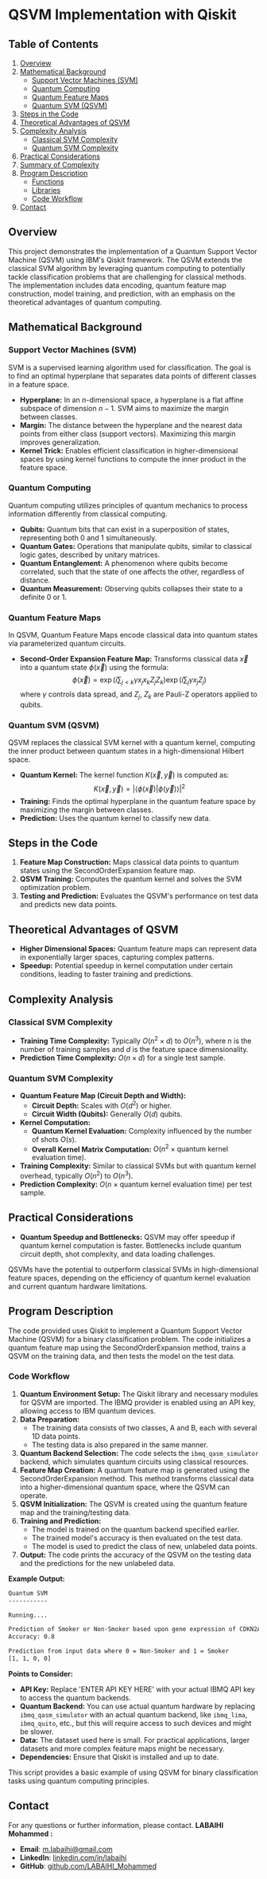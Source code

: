 # QSVM Implementation with Qiskit

## Table of Contents
1. [Overview](#overview)
2. [Mathematical Background](#mathematical-background)
   - [Support Vector Machines (SVM)](#support-vector-machines-svm)
   - [Quantum Computing](#quantum-computing)
   - [Quantum Feature Maps](#quantum-feature-maps)
   - [Quantum SVM (QSVM)](#quantum-svm-qsqvm)
3. [Steps in the Code](#steps-in-the-code)
4. [Theoretical Advantages of QSVM](#theoretical-advantages-of-qsqvm)
5. [Complexity Analysis](#complexity-analysis)
   - [Classical SVM Complexity](#classical-svm-complexity)
   - [Quantum SVM Complexity](#quantum-svm-complexity)
6. [Practical Considerations](#practical-considerations)
7. [Summary of Complexity](#summary-of-complexity)
8. [Program Description](#program-description)
   - [Functions](#functions)
   - [Libraries](#libraries)
   - [Code Workflow](#code-workflow)
9. [Contact](#contact)

## Overview
This project demonstrates the implementation of a Quantum Support Vector Machine (QSVM) using IBM's Qiskit framework. The QSVM extends the classical SVM algorithm by leveraging quantum computing to potentially tackle classification problems that are challenging for classical methods. The implementation includes data encoding, quantum feature map construction, model training, and prediction, with an emphasis on the theoretical advantages of quantum computing.

## Mathematical Background

### Support Vector Machines (SVM)
SVM is a supervised learning algorithm used for classification. The goal is to find an optimal hyperplane that separates data points of different classes in a feature space.

- **Hyperplane:** In an $n$-dimensional space, a hyperplane is a flat affine subspace of dimension $n-1$. SVM aims to maximize the margin between classes.
- **Margin:** The distance between the hyperplane and the nearest data points from either class (support vectors). Maximizing this margin improves generalization.
- **Kernel Trick:** Enables efficient classification in higher-dimensional spaces by using kernel functions to compute the inner product in the feature space.

### Quantum Computing
Quantum computing utilizes principles of quantum mechanics to process information differently from classical computing.

- **Qubits:** Quantum bits that can exist in a superposition of states, representing both 0 and 1 simultaneously.
- **Quantum Gates:** Operations that manipulate qubits, similar to classical logic gates, described by unitary matrices.
- **Quantum Entanglement:** A phenomenon where qubits become correlated, such that the state of one affects the other, regardless of distance.
- **Quantum Measurement:** Observing qubits collapses their state to a definite 0 or 1.

### Quantum Feature Maps
In QSVM, Quantum Feature Maps encode classical data into quantum states via parameterized quantum circuits.

- **Second-Order Expansion Feature Map:** Transforms classical data $\vec{x}$ into a quantum state $\phi(\vec{x})$ using the formula:
  $$
  \phi(\vec{x}) = \exp \left( i \sum_{j < k} \gamma x_j x_k Z_j Z_k \right) \exp \left( i \sum_{j} \gamma x_j Z_j \right)
  $$
  where $\gamma$ controls data spread, and $Z_j$, $Z_k$ are Pauli-Z operators applied to qubits.

### Quantum SVM (QSVM)
QSVM replaces the classical SVM kernel with a quantum kernel, computing the inner product between quantum states in a high-dimensional Hilbert space.

- **Quantum Kernel:** The kernel function $K(\vec{x}, \vec{y})$ is computed as:
  $$
  K(\vec{x}, \vec{y}) = \left| \langle \phi(\vec{x}) | \phi(\vec{y}) \rangle \right|^2
  $$
- **Training:** Finds the optimal hyperplane in the quantum feature space by maximizing the margin between classes.
- **Prediction:** Uses the quantum kernel to classify new data.

## Steps in the Code
1. **Feature Map Construction:** Maps classical data points to quantum states using the SecondOrderExpansion feature map.
2. **QSVM Training:** Computes the quantum kernel and solves the SVM optimization problem.
3. **Testing and Prediction:** Evaluates the QSVM's performance on test data and predicts new data points.

## Theoretical Advantages of QSVM
- **Higher Dimensional Spaces:** Quantum feature maps can represent data in exponentially larger spaces, capturing complex patterns.
- **Speedup:** Potential speedup in kernel computation under certain conditions, leading to faster training and predictions.

## Complexity Analysis

### Classical SVM Complexity
- **Training Time Complexity:** Typically $O(n^2 \times d)$ to $O(n^3)$, where $n$ is the number of training samples and $d$ is the feature space dimensionality.
- **Prediction Time Complexity:** $O(n \times d)$ for a single test sample.

### Quantum SVM Complexity
- **Quantum Feature Map (Circuit Depth and Width):** 
  - **Circuit Depth:** Scales with $O(d^2)$ or higher.
  - **Circuit Width (Qubits):** Generally $O(d)$ qubits.
- **Kernel Computation:**
  - **Quantum Kernel Evaluation:** Complexity influenced by the number of shots $O(s)$.
  - **Overall Kernel Matrix Computation:** $O(n^2 \times \text{quantum kernel evaluation time})$.
- **Training Complexity:** Similar to classical SVMs but with quantum kernel overhead, typically $O(n^2)$ to $O(n^3)$.
- **Prediction Complexity:** $O(n \times \text{quantum kernel evaluation time})$ per test sample.

## Practical Considerations
- **Quantum Speedup and Bottlenecks:** QSVM may offer speedup if quantum kernel computation is faster. Bottlenecks include quantum circuit depth, shot complexity, and data loading challenges.



QSVMs have the potential to outperform classical SVMs in high-dimensional feature spaces, depending on the efficiency of quantum kernel evaluation and current quantum hardware limitations.

## Program Description

The code provided uses Qiskit to implement a Quantum Support Vector Machine (QSVM) for a binary classification problem. The code initializes a quantum feature map using the SecondOrderExpansion method, trains a QSVM on the training data, and then tests the model on the test data.

### Code Workflow
1. **Quantum Environment Setup:** The Qiskit library and necessary modules for QSVM are imported. The IBMQ provider is enabled using an API key, allowing access to IBM quantum devices.
2. **Data Preparation:**
   - The training data consists of two classes, A and B, each with several 1D data points.
   - The testing data is also prepared in the same manner.
3. **Quantum Backend Selection:** The code selects the `ibmq_qasm_simulator` backend, which simulates quantum circuits using classical resources.
4. **Feature Map Creation:** A quantum feature map is generated using the SecondOrderExpansion method. This method transforms classical data into a higher-dimensional quantum space, where the QSVM can operate.
5. **QSVM Initialization:** The QSVM is created using the quantum feature map and the training/testing data.
6. **Training and Prediction:**
   - The model is trained on the quantum backend specified earlier.
   - The trained model's accuracy is then evaluated on the test data.
   - The model is used to predict the class of new, unlabeled data points.
7. **Output:** The code prints the accuracy of the QSVM on the testing data and the predictions for the new unlabeled data.

**Example Output:**
```bash
Quantum SVM
-----------

Running....

Prediction of Smoker or Non-Smoker based upon gene expression of CDKN2A
Accuracy: 0.8 

Prediction from input data where 0 = Non-Smoker and 1 = Smoker
[1, 1, 0, 0]
```

**Points to Consider:**
- **API Key:** Replace 'ENTER API KEY HERE' with your actual IBMQ API key to access the quantum backends.
- **Quantum Backend:** You can use actual quantum hardware by replacing `ibmq_qasm_simulator` with an actual quantum backend, like `ibmq_lima`, `ibmq_quito`, etc., but this will require access to such devices and might be slower.
- **Data:** The dataset used here is small. For practical applications, larger datasets and more complex feature maps might be necessary.
- **Dependencies:** Ensure that Qiskit is installed and up to date.

This script provides a basic example of using QSVM for binary classification tasks using quantum computing principles.

## Contact
For any questions or further information, please contact.
**LABAIHI Mohammed :**
- **Email**: [m.labaihi@gmail.com](m.labaihi@gmail.com)    
- **LinkedIn**: [linkedin.com/in/labaihi](linkedin.com/in/labaihi)  
- **GitHub**: [github.com/LABAIHI_Mohammed](https://github.com/MedLabaihi)  
